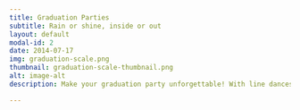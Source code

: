 ```yaml
---
title: Graduation Parties
subtitle: Rain or shine, inside or out
layout: default
modal-id: 2
date: 2014-07-17
img: graduation-scale.png
thumbnail: graduation-scale-thumbnail.png
alt: image-alt
description: Make your graduation party unforgettable! With line dances, shoutouts, games, and more! Let the party happen without the hassle! Let us make the best of your celebration!

---
```

